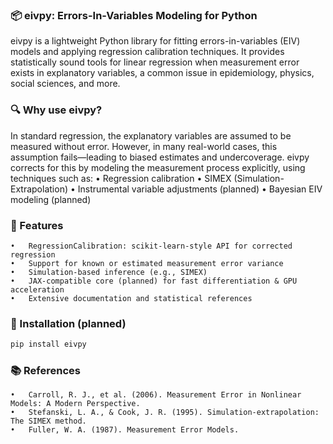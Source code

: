 ### 📦 eivpy: Errors-In-Variables Modeling for Python

eivpy is a lightweight Python library for fitting errors-in-variables (EIV) models and applying regression calibration techniques.
It provides statistically sound tools for linear regression when measurement error exists in explanatory variables, a common issue in epidemiology, physics, social sciences, and more.



### 🔍 Why use eivpy?

In standard regression, the explanatory variables are assumed to be measured without error. However, in many real-world cases, this assumption fails—leading to biased estimates and undercoverage. eivpy corrects for this by modeling the measurement process explicitly, using techniques such as:
	•	Regression calibration
	•	SIMEX (Simulation-Extrapolation)
	•	Instrumental variable adjustments (planned)
	•	Bayesian EIV modeling (planned)



### 🚀 Features
	•	RegressionCalibration: scikit-learn-style API for corrected regression
	•	Support for known or estimated measurement error variance
	•	Simulation-based inference (e.g., SIMEX)
	•	JAX-compatible core (planned) for fast differentiation & GPU acceleration
	•	Extensive documentation and statistical references


### 🔧 Installation (planned)
```bash
pip install eivpy
```

### 📚 References
	•	Carroll, R. J., et al. (2006). Measurement Error in Nonlinear Models: A Modern Perspective.
	•	Stefanski, L. A., & Cook, J. R. (1995). Simulation-extrapolation: The SIMEX method.
	•	Fuller, W. A. (1987). Measurement Error Models.
